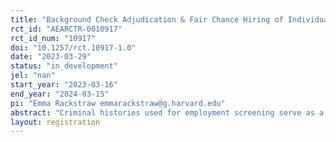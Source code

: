```yaml
---
title: "Background Check Adjudication & Fair Chance Hiring of Individuals with Criminal Records"
rct_id: "AEARCTR-0010917"
rct_id_num: "10917"
doi: "10.1257/rct.10917-1.0"
date: "2023-03-29"
status: "in_development"
jel: "nan"
start_year: "2023-03-16"
end_year: "2024-03-15"
pi: "Emma Rackstraw emmarackstraw@g.harvard.edu"
abstract: "Criminal histories used for employment screening serve as a barrier to employment for a large fraction of males, minorities, and workers without college degrees. To enable "fair chance" hiring, employers may filter which criminal background data are visible to hiring adjudicators, potentially suppressing minor or older charges and convictions. Theory and existing evidence point to potentially ambiguous effects of information suppression on hiring of workers with criminal histories, however, since decision-makers may compensate for the absence of information by using group characteristics to infer it. We have partnered with a background check company and one of their client firms to study the effects of policies that alter the set of criminal records available to adjudicators both on the hiring process and performance among those who pass the background check process."
layout: registration
---
```


